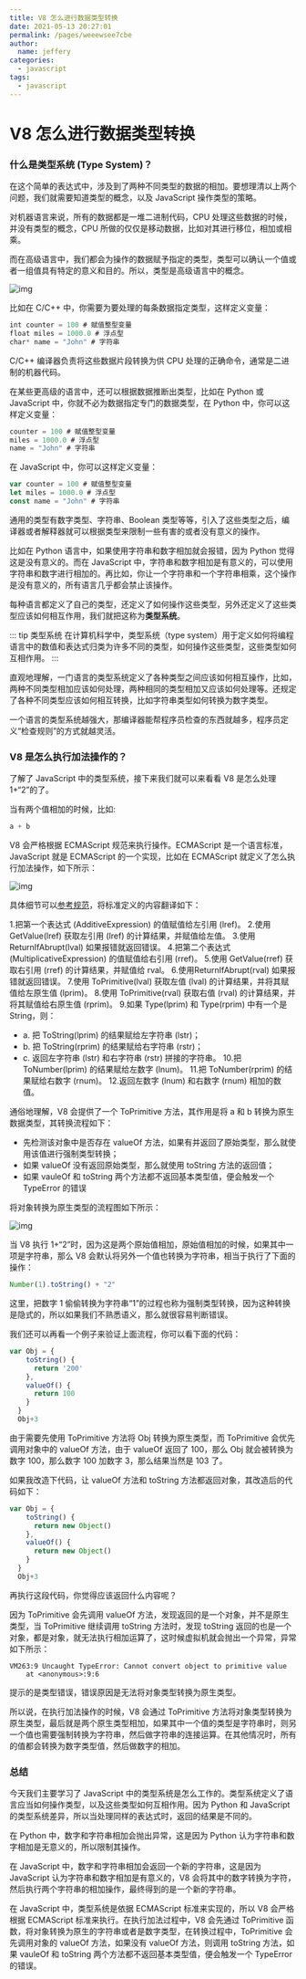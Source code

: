 ```yaml
---
title: V8 怎么进行数据类型转换
date: 2021-05-13 20:27:01
permalink: /pages/weeewsee7cbe
author: 
  name: jeffery
categories: 
  - javascript
tags: 
  - javascript
---
```



# V8 怎么进行数据类型转换


### 什么是类型系统 (Type System)？

在这个简单的表达式中，涉及到了两种不同类型的数据的相加。要想理清以上两个问题，我们就需要知道类型的概念，以及 JavaScript 操作类型的策略。

对机器语言来说，所有的数据都是一堆二进制代码，CPU 处理这些数据的时候，并没有类型的概念，CPU 所做的仅仅是移动数据，比如对其进行移位，相加或相乘。

而在高级语言中，我们都会为操作的数据赋予指定的类型，类型可以确认一个值或者一组值具有特定的意义和目的。所以，类型是高级语言中的概念。

![img](https://gitee.com/FIF/pic-beg/raw/master/images/javascript/e0dfa246212ec1070ac8aac6bc0f1a3f.jpg)

比如在 C/C++ 中，你需要为要处理的每条数据指定类型，这样定义变量：

```js
int counter = 100 # 赋值整型变量
float miles = 1000.0 # 浮点型
char* name = "John" # 字符串
```

C/C++ 编译器负责将这些数据片段转换为供 CPU 处理的正确命令，通常是二进制的机器代码。

在某些更高级的语言中，还可以根据数据推断出类型，比如在 Python 或 JavaScript 中，你就不必为数据指定专门的数据类型，在 Python 中，你可以这样定义变量：

```js
counter = 100 # 赋值整型变量
miles = 1000.0 # 浮点型
name = "John" # 字符串
```

在 JavaScript 中，你可以这样定义变量：

```js
var counter = 100 # 赋值整型变量
let miles = 1000.0 # 浮点型
const name = "John" # 字符串
```

通用的类型有数字类型、字符串、Boolean 类型等等，引入了这些类型之后，编译器或者解释器就可以根据类型来限制一些有害的或者没有意义的操作。

比如在 Python 语言中，如果使用字符串和数字相加就会报错，因为 Python 觉得这是没有意义的。而在 JavaScript 中，字符串和数字相加是有意义的，可以使用字符串和数字进行相加的。再比如，你让一个字符串和一个字符串相乘，这个操作是没有意义的，所有语言几乎都会禁止该操作。

每种语言都定义了自己的类型，还定义了如何操作这些类型，另外还定义了这些类型应该如何相互作用，我们就把这称为**类型系统**。

::: tip 类型系统
在计算机科学中，类型系统（type system）用于定义如何将编程语言中的数值和表达式归类为许多不同的类型，如何操作这些类型，这些类型如何互相作用。
:::

直观地理解，一门语言的类型系统定义了各种类型之间应该如何相互操作，比如，两种不同类型相加应该如何处理，两种相同的类型相加又应该如何处理等。还规定了各种不同类型应该如何相互转换，比如字符串类型如何转换为数字类型。

一个语言的类型系统越强大，那编译器能帮程序员检查的东西就越多，程序员定义“检查规则”的方式就越灵活。

### V8 是怎么执行加法操作的？

了解了 JavaScript 中的类型系统，接下来我们就可以来看看 V8 是怎么处理 1+“2”的了。

当有两个值相加的时候，比如:

```js
a + b
```

V8 会严格根据 ECMAScript 规范来执行操作。ECMAScript 是一个语言标准，JavaScript 就是 ECMAScript 的一个实现，比如在 ECMAScript 就定义了怎么执行加法操作，如下所示：

![img](https://gitee.com/FIF/pic-beg/raw/master/images/javascript/2d483835d08d2a9d5143d26e09ad4a98.png)

具体细节可以[参考规范](https://262.ecma-international.org/6.0/#sec-addition-operator-plus-runtime-semantics-evaluation)，将标准定义的内容翻译如下：

1.把第一个表达式 (AdditiveExpression) 的值赋值给左引用 (lref)。
2.使用 GetValue(lref) 获取左引用 (lref) 的计算结果，并赋值给左值。
3.使用ReturnIfAbrupt(lval) 如果报错就返回错误。
4.把第二个表达式 (MultiplicativeExpression) 的值赋值给右引用 (rref)。
5.使用 GetValue(rref) 获取右引用 (rref) 的计算结果，并赋值给 rval。
6.使用ReturnIfAbrupt(rval) 如果报错就返回错误。
7.使用 ToPrimitive(lval) 获取左值 (lval) 的计算结果，并将其赋值给左原生值 (lprim)。
8.使用 ToPrimitive(rval) 获取右值 (rval) 的计算结果，并将其赋值给右原生值 (rprim)。
9.如果 Type(lprim) 和 Type(rprim) 中有一个是 String，则：
  - a. 把 ToString(lprim) 的结果赋给左字符串 (lstr)；
  - b. 把 ToString(rprim) 的结果赋给右字符串 (rstr)；
  - c. 返回左字符串 (lstr) 和右字符串 (rstr) 拼接的字符串。
10.把 ToNumber(lprim) 的结果赋给左数字 (lnum)。
11.把 ToNumber(rprim) 的结果赋给右数字 (rnum)。
12.返回左数字 (lnum) 和右数字 (rnum) 相加的数值。

通俗地理解，V8 会提供了一个 ToPrimitive 方法，其作用是将 a 和 b 转换为原生数据类型，其转换流程如下：

- 先检测该对象中是否存在 valueOf 方法，如果有并返回了原始类型，那么就使用该值进行强制类型转换；
- 如果 valueOf 没有返回原始类型，那么就使用 toString 方法的返回值；
- 如果 vauleOf 和 toString 两个方法都不返回基本类型值，便会触发一个 TypeError 的错误

将对象转换为原生类型的流程图如下所示：

![img](https://gitee.com/FIF/pic-beg/raw/master/images/javascript/d150309b74f2c06e66011cf3e177dbaa.jpg)

当 V8 执行 1+“2”时，因为这是两个原始值相加，原始值相加的时候，如果其中一项是字符串，那么 V8 会默认将另外一个值也转换为字符串，相当于执行了下面的操作：

```js
Number(1).toString() + "2"
```

这里，把数字 1 偷偷转换为字符串“1”的过程也称为强制类型转换，因为这种转换是隐式的，所以如果我们不熟悉语义，那么就很容易判断错误。

我们还可以再看一个例子来验证上面流程，你可以看下面的代码：

```js
var Obj = {
    toString() {
      return '200'
    }, 
    valueOf() {
      return 100
    }   
  }
  Obj+3
  ```

  由于需要先使用 ToPrimitive 方法将 Obj 转换为原生类型，而 ToPrimitive 会优先调用对象中的 valueOf 方法，由于 valueOf 返回了 100，那么 Obj 就会被转换为数字 100，那么数字 100 加数字 3，那么结果当然是 103 了。

  如果我改造下代码，让 valueOf 方法和 toString 方法都返回对象，其改造后的代码如下：

```js
var Obj = {
    toString() {
      return new Object()
    }, 
    valueOf() {
      return new Object()
    }   
  }
  Obj+3
  ```

  再执行这段代码，你觉得应该返回什么内容呢？
  
  因为 ToPrimitive 会先调用 valueOf 方法，发现返回的是一个对象，并不是原生类型，当 ToPrimitive 继续调用 toString 方法时，发现 toString 返回的也是一个对象，都是对象，就无法执行相加运算了，这时候虚拟机就会抛出一个异常，异常如下所示：

```
VM263:9 Uncaught TypeError: Cannot convert object to primitive value
    at <anonymous>:9:6
```

提示的是类型错误，错误原因是无法将对象类型转换为原生类型。

所以说，在执行加法操作的时候，V8 会通过 ToPrimitive 方法将对象类型转换为原生类型，最后就是两个原生类型相加，如果其中一个值的类型是字符串时，则另一个值也需要强制转换为字符串，然后做字符串的连接运算。在其他情况时，所有的值都会转换为数字类型值，然后做数字的相加。

### 总结

今天我们主要学习了 JavaScript 中的类型系统是怎么工作的。类型系统定义了语言应当如何操作类型，以及这些类型如何互相作用。因为 Python 和 JavaScript 的类型系统差异，所以当处理同样的表达式时，返回的结果是不同的。

在 Python 中，数字和字符串相加会抛出异常，这是因为 Python 认为字符串和数字相加是无意义的，所以限制其操作。

在 JavaScript 中，数字和字符串相加会返回一个新的字符串，这是因为 JavaScript 认为字符串和数字相加是有意义的，V8 会将其中的数字转换为字符，然后执行两个字符串的相加操作，最终得到的是一个新的字符串。

在 JavaScript 中，类型系统是依据 ECMAScript 标准来实现的，所以 V8 会严格根据 ECMAScript 标准来执行。在执行加法过程中，V8 会先通过 ToPrimitive 函数，将对象转换为原生的字符串或者是数字类型，在转换过程中，ToPrimitive 会先调用对象的 valueOf 方法，如果没有 valueOf 方法，则调用 toString 方法，如果 vauleOf 和 toString 两个方法都不返回基本类型值，便会触发一个 TypeError 的错误。

